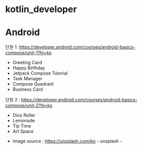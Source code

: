 # kotlin_developer

# Android
단원 1: https://developer.android.com/courses/android-basics-compose/unit-1?hl=ko
* Greeting Card
* Happy Birthday
* Jetpack Compose Tutorial
* Task Manager
* Compose Quadrant
* Business Card

단원 2 : https://developer.android.com/courses/android-basics-compose/unit-2?hl=ko
* Dice Roller
* Lemonade
* Tip Time
* Art Space
 - image source : https://unsplash.com/ko - unsplash -
  